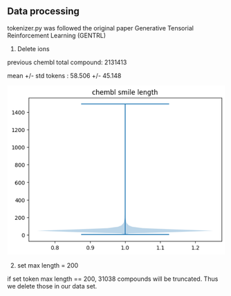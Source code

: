 ## Data processing

tokenizer.py was followed the original paper Generative Tensorial Reinforcement Learning (GENTRL) 

1. Delete ions

previous chembl total compound:  2131413

mean +/- std tokens : 58.506 +/- 45.148

![token len distribution](chembl_smi_len.png)


2. set max length = 200


if set token max length == 200, 31038 compounds will be truncated. Thus we delete those in our data set.


